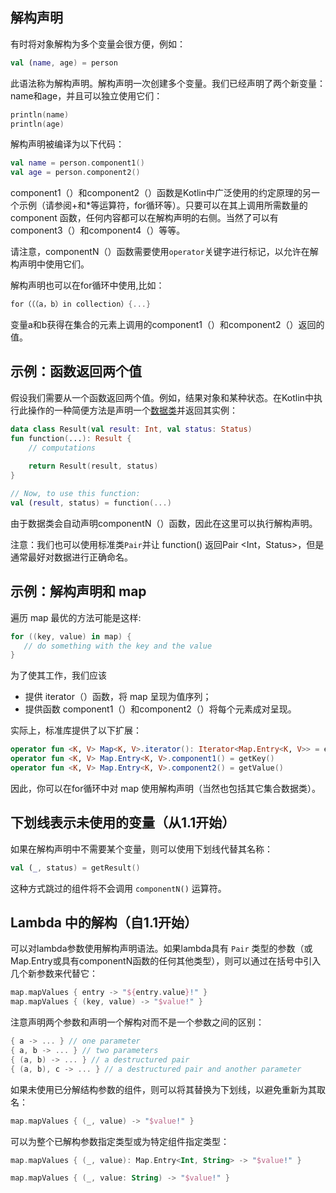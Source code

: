 ## 解构声明

有时将对象解构为多个变量会很方便，例如：
```Kotlin
val (name, age) = person
```

此语法称为解构声明。解构声明一次创建多个变量。我们已经声明了两个新变量：name和age，并且可以独立使用它们：

```Kotlin
println(name)
println(age)
```
解构声明被编译为以下代码：

```Kotlin
val name = person.component1()
val age = person.component2()
```

component1（）和component2（）函数是Kotlin中广泛使用的约定原理的另一个示例（请参阅+和*等运算符，for循环等）。只要可以在其上调用所需数量的 component 函数，任何内容都可以在解构声明的右侧。当然了可以有component3（）和component4（）等等。

请注意，componentN（）函数需要使用`operator`关键字进行标记，以允许在解构声明中使用它们。

解构声明也可以在for循环中使用,比如：

```Kotlin
for（（（a，b）in collection）{...}
```

变量a和b获得在集合的元素上调用的component1（）和component2（）返回的值。

## 示例：函数返回两个值

假设我们需要从一个函数返回两个值。例如，结果对象和某种状态。在Kotlin中执行此操作的一种简便方法是声明一个[数据类](https://kotlinlang.org/docs/reference/data-classes.html)并返回其实例：

```Kotlin
data class Result(val result: Int, val status: Status)
fun function(...): Result {
    // computations
    
    return Result(result, status)
}

// Now, to use this function:
val (result, status) = function(...)
```

由于数据类会自动声明componentN（）函数，因此在这里可以执行解构声明。

注意：我们也可以使用标准类`Pair`并让 function() 返回Pair <Int，Status>，但是通常最好对数据进行正确命名。

## 示例：解构声明和 map

遍历 map 最优的方法可能是这样:

```Kotlin
for ((key, value) in map) {
   // do something with the key and the value
}
```

为了使其工作，我们应该

- 提供 iterator（）函数，将 map 呈现为值序列；
- 提供函数 component1（）和component2（）将每个元素成对呈现。

实际上，标准库提供了以下扩展：

```Kotlin
operator fun <K, V> Map<K, V>.iterator(): Iterator<Map.Entry<K, V>> = entrySet().iterator()
operator fun <K, V> Map.Entry<K, V>.component1() = getKey()
operator fun <K, V> Map.Entry<K, V>.component2() = getValue()
```

因此，你可以在for循环中对 map 使用解构声明（当然也包括其它集合数据类）。

## 下划线表示未使用的变量（从1.1开始）

如果在解构声明中不需要某个变量，则可以使用下划线代替其名称：

```Kotlin
val (_, status) = getResult()
```

这种方式跳过的组件将不会调用 `componentN()` 运算符。

## Lambda 中的解构（自1.1开始）

可以对lambda参数使用解构声明语法。如果lambda具有 `Pair` 类型的参数（或Map.Entry或具有componentN函数的任何其他类型），则可以通过在括号中引入几个新参数来代替它：

```Kotlin
map.mapValues { entry -> "${entry.value}!" }
map.mapValues { (key, value) -> "$value!" }
```

注意声明两个参数和声明一个解构对而不是一个参数之间的区别：

```Kotlin
{ a -> ... } // one parameter
{ a, b -> ... } // two parameters
{ (a, b) -> ... } // a destructured pair
{ (a, b), c -> ... } // a destructured pair and another parameter
```

如果未使用已分解结构参数的组件，则可以将其替换为下划线，以避免重新为其取名：

```Kotlin
map.mapValues { (_, value) -> "$value!" }
```

可以为整个已解构参数指定类型或为特定组件指定类型：

```Kotlin
map.mapValues { (_, value): Map.Entry<Int, String> -> "$value!" }

map.mapValues { (_, value: String) -> "$value!" }
```
